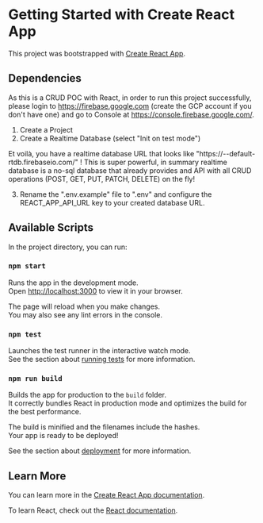 # Getting Started with Create React App

This project was bootstrapped with [Create React App](https://github.com/facebook/create-react-app).

## Dependencies

As this is a CRUD POC with React, in order to run this project successfully, please login to https://firebase.google.com (create the GCP account if you don't have one) and go to Console at https://console.firebase.google.com/.

1. Create a Project
2. Create a Realtime Database (select "Init on test mode")

Et voilà, you have a realtime database URL that looks like "https://<project-name>-<id>-default-rtdb.firebaseio.com/" !
This is super powerful, in summary realtime database is a no-sql database that already provides and API with all CRUD operations (POST, GET, PUT, PATCH, DELETE) on the fly!

3. Rename the ".env.example" file to ".env" and configure the REACT_APP_API_URL key to your created database URL.

## Available Scripts

In the project directory, you can run:

### `npm start`

Runs the app in the development mode.\
Open [http://localhost:3000](http://localhost:3000) to view it in your browser.

The page will reload when you make changes.\
You may also see any lint errors in the console.

### `npm test`

Launches the test runner in the interactive watch mode.\
See the section about [running tests](https://facebook.github.io/create-react-app/docs/running-tests) for more information.

### `npm run build`

Builds the app for production to the `build` folder.\
It correctly bundles React in production mode and optimizes the build for the best performance.

The build is minified and the filenames include the hashes.\
Your app is ready to be deployed!

See the section about [deployment](https://facebook.github.io/create-react-app/docs/deployment) for more information.

## Learn More

You can learn more in the [Create React App documentation](https://facebook.github.io/create-react-app/docs/getting-started).

To learn React, check out the [React documentation](https://reactjs.org/).
